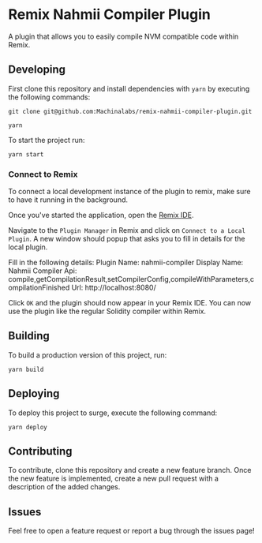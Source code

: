 # Remix Nahmii Compiler Plugin

A plugin that allows you to easily compile NVM compatible code within Remix.

<TODO Circle CI status badge>

<TODO Read the docs badge>

<!-- [![CircleCI](https://circleci.com/gh/Machinalabs/remix-defi-explorer-plugin.svg?style=svg)](https://circleci.com/gh/Machinalabs/remix-defi-explorer-plugin) [![Documentation Status](https://readthedocs.org/projects/remix-defi-explorer-plugin/badge/?version=latest)](https://remix-defi-explorer-plugin.readthedocs.io/en/latest/?badge=latest) -->

<TODO gif image>

## Developing

First clone this repository and install dependencies with `yarn` by executing the following commands:

```
git clone git@github.com:Machinalabs/remix-nahmii-compiler-plugin.git

yarn
```

To start the project run:
```
yarn start
```

### Connect to Remix

To connect a local development instance of the plugin to remix, make sure to have it running in the background.

Once you've started the application, open the [Remix IDE](https://remix.ethereum.org/).

Navigate to the `Plugin Manager` in Remix and click on `Connect to a Local Plugin`. A new window should popup that asks you to fill in details for the local plugin.

Fill in the following details:
Plugin Name: nahmii-compiler
Display Name: Nahmii Compiler
Api: compile,getCompilationResult,setCompilerConfig,compileWithParameters,compilationFinished
Url: http://localhost:8080/

Click `OK` and the plugin should now appear in your Remix IDE. You can now use the plugin like the regular Solidity compiler within Remix.

## Building

To build a production version of this project, run:

```
yarn build
```

## Deploying

To deploy this project to surge, execute the following command:

```
yarn deploy
```

## Contributing

To contribute, clone this repository and create a new feature branch.
Once the new feature is implemented, create a new pull request with a description of the added changes.

## Issues

Feel free to open a feature request or report a bug through the issues page!

